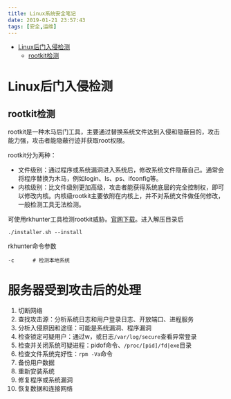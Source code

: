```yaml
---
title: Linux系统安全笔记
date: 2019-01-21 23:57:43
tags: [安全,运维]
---
```


* [Linux后门入侵检测](#Linux后门入侵检测)
  * [rootkit检测](#rootkit检测)



<!--more-->



# Linux后门入侵检测

## rootkit检测

rootkit是一种木马后门工具，主要通过替换系统文件达到入侵和隐蔽目的，攻击能力强，攻击者能隐蔽行迹并获取root权限。

rootkit分为两种：

* 文件级别：通过程序或系统漏洞进入系统后，修改系统文件隐蔽自己。通常会将程序替换为木马，例如login、ls、ps、ifconfig等。
* 内核级别：比文件级别更加高级，攻击者能获得系统底层的完全控制权，即可以修改内核。内核级rootkit主要依附在内核上，并不对系统文件做任何修改，一般检测工具无法检测。



可使用rkhunter工具检测rootkit威胁。[官网下载](http://rootkit.nl/projects/rootkit_hunter.html)。进入解压目录后

```
./installer.sh --install
```

rkhunter命令参数

```
-c      # 检测本地系统
```







# 服务器受到攻击后的处理

1. 切断网络
2. 查找攻击源：分析系统日志和用户登录日志、开放端口、进程服务
3. 分析入侵原因和途径：可能是系统漏洞、程序漏洞
4. 检查锁定可疑用户：通过w，或日志`/var/log/secure`查看异常登录
5. 检查并关闭系统可疑进程：pidof命令、`/proc/[pid]/fd|exe`目录
6. 检查文件系统完好性：`rpm -Va`命令
7. 备份用户数据
8. 重新安装系统
9. 修复程序或系统漏洞
10. 恢复数据和连接网络